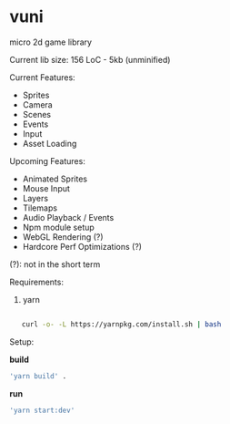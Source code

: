 # vuni
micro 2d game library

Current lib size: 156 LoC - 5kb (unminified)

Current Features:
  - Sprites
  - Camera
  - Scenes
  - Events
  - Input
  - Asset Loading

Upcoming Features:
  - Animated Sprites
  - Mouse Input
  - Layers
  - Tilemaps
  - Audio Playback / Events
  - Npm module setup 
  - WebGL Rendering (?)
  - Hardcore Perf Optimizations (?)
  
(?): not in the short term

Requirements:

1. yarn   
 ```bash

    curl -o- -L https://yarnpkg.com/install.sh | bash

  ```
Setup:

**build** 
```bash
'yarn build' .  
```
**run** 
```bash
'yarn start:dev'
```
